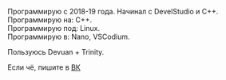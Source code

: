 Программирую с 2018-19 года. Начинал с DevelStudio и C++.  
Программирую на: C++.  
Программирую под: Linux.  
Программирую в: Nano, VSCodium.  

Пользуюсь Devuan + Trinity.  
  
Если чё, пишите в [ВК](https://vk.com/fanatscoc174)
